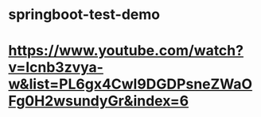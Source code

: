 # springboot-test-demo
# https://www.youtube.com/watch?v=Icnb3zvya-w&list=PL6gx4Cwl9DGDPsneZWaOFg0H2wsundyGr&index=6
